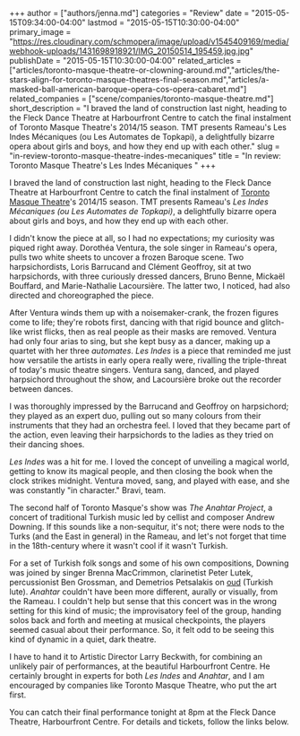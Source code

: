 +++
author = ["authors/jenna.md"]
categories = "Review"
date = "2015-05-15T09:34:00-04:00"
lastmod = "2015-05-15T10:30:00-04:00"
primary_image = "https://res.cloudinary.com/schmopera/image/upload/v1545409169/media/webhook-uploads/1431698918921/IMG_20150514_195459.jpg.jpg"
publishDate = "2015-05-15T10:30:00-04:00"
related_articles = ["articles/toronto-masque-theatre-or-clowning-around.md","articles/the-stars-align-for-toronto-masque-theatres-final-season.md","articles/a-masked-ball-american-baroque-opera-cos-opera-cabaret.md"]
related_companies = ["scene/companies/toronto-masque-theatre.md"]
short_description = "I braved the land of construction last night, heading to the Fleck Dance Theatre at Harbourfront Centre to catch the final instalment of Toronto Masque Theatre&#039;s 2014/15 season. TMT presents Rameau&#039;s Les Indes Mécaniques (ou Les Automates de Topkapi), a delightfully bizarre opera about girls and boys, and how they end up with each other."
slug = "in-review-toronto-masque-theatre-indes-mecaniques"
title = "In review: Toronto Masque Theatre&#039;s Les Indes Mécaniques "
+++

I braved the land of construction last night, heading to the Fleck Dance Theatre at Harbourfront Centre to catch the final instalment of [Toronto Masque Theatre](http://www.torontomasquetheatre.com/)'s 2014/15 season. TMT presents Rameau's *Les Indes Mécaniques (ou Les Automates de Topkapi)*, a delightfully bizarre opera about girls and boys, and how they end up with each other.

I didn't know the piece at all, so I had no expectations; my curiosity was piqued right away. Dorothéa Ventura, the sole singer in Rameau's opera, pulls two white sheets to uncover a frozen Baroque scene. Two harpsichordists, Loris Barrucand and Clément Geoffroy, sit at two harpsichords, with three curiously dressed dancers, Bruno Benne, Mickaël Bouffard, and Marie-Nathalie Lacoursière. The latter two, I noticed, had also directed and choreographed the piece.

After Ventura winds them up with a noisemaker-crank, the frozen figures come to life; they're robots first, dancing with that rigid bounce and glitch-like wrist flicks, then as real people as their masks are removed. Ventura had only four arias to sing, but she kept busy as a dancer, making up a quartet with her three *automates*. *Les Indes* is a piece that reminded me just how versatile the artists in early opera really were, rivalling the triple-threat of today's music theatre singers. Ventura sang, danced, and played harpsichord throughout the show, and Lacoursière broke out the recorder between dances.

I was thoroughly impressed by the Barrucand and Geoffroy on harpsichord; they played as an expert duo, pulling out so many colours from their instruments that they had an orchestra feel. I loved that they became part of the action, even leaving their harpsichords to the ladies as they tried on their dancing shoes.

*Les Indes* was a hit for me. I loved the concept of unveiling a magical world, getting to know its magical people, and then closing the book when the clock strikes midnight. Ventura moved, sang, and played with ease, and she was constantly "in character." Bravi, team.

The second half of Toronto Masque's show was *The Anahtar Project*, a concert of traditional Turkish music led by cellist and composer Andrew Downing. If this sounds like a non-sequitur, it's not; there were nods to the Turks (and the East in general) in the Rameau, and let's not forget that time in the 18th-century where it wasn't cool if it wasn't Turkish. 

For a set of Turkish folk songs and some of his own compositions, Downing was joined by singer Brenna MacCrimmon, clarinetist Peter Lutek, percussionist Ben Grossman, and Demetrios Petsalakis on [oud](http://en.wikipedia.org/wiki/Oud) (Turkish lute). *Anahtar* couldn't have been more different, aurally or visually, from the Rameau. I couldn't help but sense that this concert was in the wrong setting for this kind of music; the improvisatory feel of the group, handing solos back and forth and meeting at musical checkpoints, the players seemed casual about their performance. So, it felt odd to be seeing this kind of dynamic in a quiet, dark theatre. 

I have to hand it to Artistic Director Larry Beckwith, for combining an unlikely pair of performances, at the beautiful Harbourfront Centre. He certainly brought in experts for both *Les Indes* and *Anahtar*, and I am encouraged by companies like Toronto Masque Theatre, who put the art first.

You can catch their final performance tonight at 8pm at the Fleck Dance Theatre, Harbourfront Centre. For details and tickets, follow the links below.
